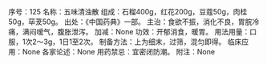 序号：125
名称：五味清浊散
组成：石榴400g，红花200g，豆蔻50g，肉桂50g，荜茇50g。
出处：《中国药典》一部。
主治：食欲不振，消化不良，胃脘冷痛，满闷嗳气，腹胀泄泻。
加减：None
功效：开郁消食，暖胃。
用法用量：口服，1次2～3g，1日1至2次。
制备方法：上为细末，过筛，混匀即得。
临床应用：None
各家论述：None
用药禁忌：宜密闭防潮。
附注：None
